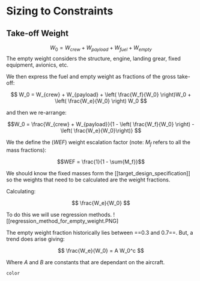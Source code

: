 # Sizing to Constraints

## Take-off Weight
$$W_0 = W_{crew} + W_{payload} + W_{fuel} + W_{empty}$$
The empty weight considers the structure, engine, landing grear, fixed equipment, avionics, etc.

We then express the fuel and empty weight as fractions of the gross take-off:

$$ W_0 = W_{crew} + W_{payload} + \left( \frac{W_f}{W_0}  \right)W_0 + \left( \frac{W_e}{W_0} \right) W_0 $$

and then we re-arrange:

$$W_0 = \frac{W_{crew} + W_{payload}}{1 - \left( \frac{W_f}{W_0} \right) - \left( \frac{W_e}{W_0}\right)} $$

We the define the ($WEF$) weight escalation factor (note: $M_f$ refers to all the mass fractions):

$$WEF = \frac{1}{1 - \sum{M_f}}$$

We should know the fixed masses form the [[target_design_specification]] so the weights that need to be calculated are the weight fractions.

Calculating: 

$$ \frac{W_e}{W_0} $$

To do this we will use regression methods.
![[regression_method_for_empty_weight.PNG]

The empty weight fraction historically lies between ==0.3 and 0.7==. But, a trend does arise giving:

$$ \frac{W_e}{W_0} = A W_0^c $$

Where $A$ and $B$ are constants that are dependant on the aircraft.

```ad-note
color


